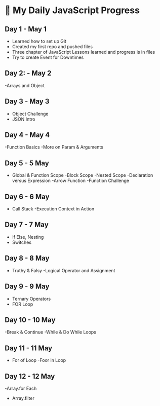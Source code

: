 # 🚀 My Daily JavaScript Progress

## Day 1 - May 1
- Learned how to set up Git
- Created my first repo and pushed files
- Three chapter of JavaScript Lessons learned and progress is in files 
- Try to create Event for Downtimes

## Day 2: - May 2 
-Arrays and Object 

## Day 3 - May 3 
- Object Challenge 
- JSON Intro 

## Day 4 - May 4 
-Function Basics
-More on Param & Arguments 

## Day 5 - 5 May
- Global & Function Scope 
-Block Scope 
-Nested Scope 
-Declaration versus Expression
-Arrow Function
-Function Challenge

## Day 6 - 6 May
- Call Stack 
-Execution  Context in Action 

## Day 7 - 7 May
- If Else, Nesting
- Switches 
## Day 8 - 8 May
- Truthy & Falsy 
-Logical Operator and Assignment 

## Day 9 - 9 May 
- Ternary Operators
- FOR Loop 

## Day 10 - 10 May
-Break & Continue 
-While & Do While Loops 

## Day 11 - 11 May
- For of Loop 
-Foor in Loop 

## Day 12 - 12 May
-Array.for Each 
- Array.filter 
